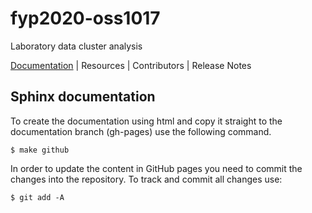 # fyp2020-oss1017
Laboratory data cluster analysis

[url-documentation]: https://ostiff.github.io/fyp2020-oss1017/index.html

[Documentation][url-documentation] | Resources | Contributors | Release Notes

Sphinx documentation
--------------------
To create the documentation using html and copy it straight to
the documentation branch (gh-pages) use the following command. 

`$ make github`

In order to update the content in GitHub pages you need to commit
the changes into the repository. To track and commit all changes
use:

`$ git add -A`


